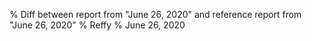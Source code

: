 % Diff between report from "June 26, 2020" and reference report from "June 26, 2020"
% Reffy
% June 26, 2020

